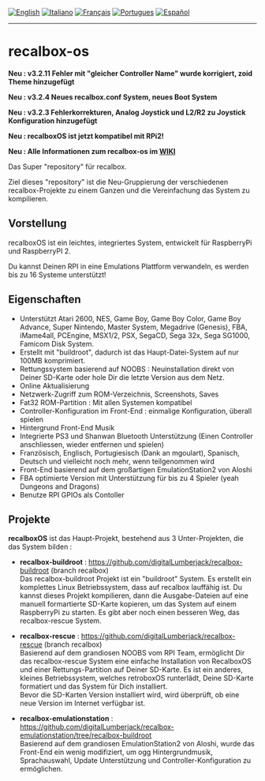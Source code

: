 [![English](http://upload.wikimedia.org/wikipedia/commons/e/e1/Union_Jack_22x16.png "English")](README.md)
[![Italiano](http://upload.wikimedia.org/wikipedia/commons/7/70/Flag_of_italy.png "Italiano")](README-IT.md) 
[![Français](http://upload.wikimedia.org/wikipedia/commons/1/14/Flag_of_france.png "Française")](README-FR.md)
[![Portugues](http://www.flagsoftheworld.eu/images/2/flag-of-portugal.png "Portugues")](README-PT.md)
[![Español](http://upload.wikimedia.org/wikipedia/commons/3/30/Flag_of_spain.png "Español")](README-ES.md)
****
# recalbox-os
**Neu : v3.2.11 Fehler mit "gleicher Controller Name" wurde korrigiert, zoid Theme hinzugefügt**

**Neu : v3.2.4 Neues recalbox.conf System, neues Boot System**

**Neu : v3.2.3 Fehlerkorrekturen, Analog Joystick und L2/R2 zu Joystick Konfiguration hinzugefügt**

**Neu : recalboxOS ist jetzt kompatibel mit RPi2!**

**Neu : Alle Informationen zum recalbox-os im [WIKI](https://github.com/digitalLumberjack/recalbox-os/wiki)**

Das Super "repository" für recalbox.

Ziel dieses "repository" ist die Neu-Gruppierung der verschiedenen recalbox-Projekte zu einem Ganzen und die Vereinfachung das System zu kompilieren.

## Vorstellung
recalboxOS ist ein leichtes, integriertes System, entwickelt für RaspberryPi und RaspberryPI 2.

Du kannst Deinen RPI in eine Emulations Plattform verwandeln, es werden bis zu 16 Systeme unterstützt!


## Eigenschaften 
- Unterstützt Atari 2600, NES, Game Boy, Game Boy Color, Game Boy Advance, Super Nintendo, Master System, Megadrive (Genesis), FBA, iMame4all, PCEngine, MSX1/2, PSX, SegaCD, Sega 32x, Sega SG1000, Famicom Disk System.
- Erstellt mit "buildroot", dadurch ist das Haupt-Datei-System auf nur 100MB komprimiert.
- Rettungssystem basierend auf NOOBS : Neuinstallation direkt von Deiner SD-Karte oder hole Dir die letzte Version aus dem Netz.
- Online Aktualisierung
- Netzwerk-Zugriff zum ROM-Verzeichnis, Screenshots, Saves
- Fat32 ROM-Partition : Mit allen Systemen kompatibel
- Controller-Konfiguration im Front-End : einmalige Konfiguration, überall spielen
- Hintergrund Front-End Musik
- Integrierte PS3 und Shanwan Bluetooth Unterstützung (Einen Controller anschliessen, wieder entfernen und spielen)
- Französisch, Englisch, Portugiesisch (Dank an mgoulart), Spanisch, Deutsch und vielleicht noch mehr, wenn teilgenommen wird
- Front-End basierend auf dem großartigen EmulationStation2 von Aloshi
- FBA optimierte Version mit Unterstützung für bis zu 4 Spieler (yeah Dungeons and Dragons)
- Benutze RPI GPIOs als Contoller

## Projekte
**recalboxOS** ist das Haupt-Projekt, bestehend aus 3 Unter-Projekten, die das System bilden :

- **recalbox-buildroot** : 
https://github.com/digitalLumberjack/recalbox-buildroot (branch recalbox)  
Das recalbox-buildroot Projekt ist ein "buildroot" System. Es erstellt ein komplettes Linux Betriebssystem, dass auf recalbox lauffähig ist.
Du kannst dieses Projekt kompilieren, dann die Ausgabe-Dateien auf eine manuell formartierte SD-Karte kopieren, um das System auf einem RaspberryPi zu starten. Es gibt aber noch einen besseren Weg, das recalbox-rescue System.

- **recalbox-rescue** : 
https://github.com/digitalLumberjack/recalbox-rescue (branch recalbox)  
Basierend auf dem grandiosen NOOBS vom RPI Team, ermöglicht Dir das recalbox-rescue System eine einfache Installation von RecalboxOS und einer Rettungs-Partition auf Deiner SD-Karte. Es ist ein anderes, kleines Betriebssystem, welches retroboxOS runterlädt, Deine SD-Karte formatiert und das System für Dich installiert.  
Bevor die SD-Karten Version installiert wird, wird überprüft, ob eine neue Version im Internet verfügbar ist. 

- **recalbox-emulationstation** : 
https://github.com/digitalLumberjack/recalbox-emulationstation/tree/recalbox-buildroot  
Basierend auf dem grandiosen EmulationStation2 von Aloshi, wurde das Front-End ein wenig modifiziert, um ogg Hintergrundmusik, Sprachauswahl, Update Unterstützung und Controller-Konfiguration zu ermöglichen.

